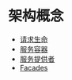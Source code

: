 # 架构概念

* [请求生命](0201-lifecycle.md)
* [服务容器](0202-container.md)
* [服务提供者](0203-providers.md)
* [Facades](0204-facades.md)
